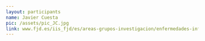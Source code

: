 ```yaml
---
layout: participants
name: Javier Cuesta
pic: /assets/pic_JC.jpg
link: www.fjd.es/iis_fjd/es/areas-grupos-investigacion/enfermedades-infecciosas-inflamatorias-cronicas/alergia-inmunologia
---
```

